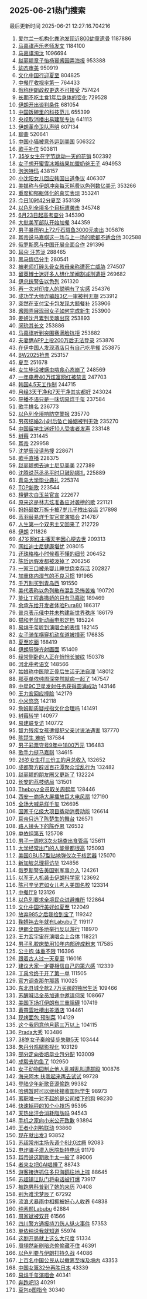 ## 2025-06-21热门搜索 
最后更新时间 2025-06-21 12:27:16.704216 
1. [爱尔兰一机构化粪池发现近800幼童遗骨](https://s.weibo.com/weibo?q=%23%E7%88%B1%E5%B0%94%E5%85%B0%E4%B8%80%E6%9C%BA%E6%9E%84%E5%8C%96%E7%B2%AA%E6%B1%A0%E5%8F%91%E7%8E%B0%E8%BF%91800%E5%B9%BC%E7%AB%A5%E9%81%97%E9%AA%A8%23&t=31&band_rank=7&Refer=top) 1187886
1. [马嘉祺声乐老师发文](https://s.weibo.com/weibo?q=%23%E9%A9%AC%E5%98%89%E7%A5%BA%E5%A3%B0%E4%B9%90%E8%80%81%E5%B8%88%E5%8F%91%E6%96%87%23&t=31&band_rank=1&Refer=top) 1184100
1. [马嘉祺淘汰](https://s.weibo.com/weibo?q=%E9%A9%AC%E5%98%89%E7%A5%BA%E6%B7%98%E6%B1%B0&t=31&band_rank=1&Refer=top) 1096694
1. [赵丽颖章子怡杨幂酱园弄海报](https://s.weibo.com/weibo?q=%23%E8%B5%B5%E4%B8%BD%E9%A2%96%E7%AB%A0%E5%AD%90%E6%80%A1%E6%9D%A8%E5%B9%82%E9%85%B1%E5%9B%AD%E5%BC%84%E6%B5%B7%E6%8A%A5%23&t=31&band_rank=2&Refer=top) 953388
1. [幼态审美](https://s.weibo.com/weibo?q=%E5%B9%BC%E6%80%81%E5%AE%A1%E7%BE%8E&t=31&band_rank=2&Refer=top) 950919
1. [文化中国行迎夏至](https://s.weibo.com/weibo?q=%23%E6%96%87%E5%8C%96%E4%B8%AD%E5%9B%BD%E8%A1%8C%E8%BF%8E%E5%A4%8F%E8%87%B3%23&t=31&band_rank=3&Refer=top) 804825
1. [中餐厅收视率第一](https://s.weibo.com/weibo?q=%23%E4%B8%AD%E9%A4%90%E5%8E%85%E6%94%B6%E8%A7%86%E7%8E%87%E7%AC%AC%E4%B8%80%23&t=31&band_rank=4&Refer=top) 764433
1. [俄称伊朗政权更迭不可接受](https://s.weibo.com/weibo?q=%23%E4%BF%84%E7%A7%B0%E4%BC%8A%E6%9C%97%E6%94%BF%E6%9D%83%E6%9B%B4%E8%BF%AD%E4%B8%8D%E5%8F%AF%E6%8E%A5%E5%8F%97%23&t=31&band_rank=10&Refer=top) 757424
1. [长期不吃主食1年后身体的变化](https://s.weibo.com/weibo?q=%E9%95%BF%E6%9C%9F%E4%B8%8D%E5%90%83%E4%B8%BB%E9%A3%9F1%E5%B9%B4%E5%90%8E%E8%BA%AB%E4%BD%93%E7%9A%84%E5%8F%98%E5%8C%96&t=31&band_rank=5&Refer=top) 729528
1. [伊朗开出谈判条件](https://s.weibo.com/weibo?q=%23%E4%BC%8A%E6%9C%97%E5%BC%80%E5%87%BA%E8%B0%88%E5%88%A4%E6%9D%A1%E4%BB%B6%23&t=31&band_rank=2&Refer=top) 681054
1. [中国饭碗里的科技范儿](https://s.weibo.com/weibo?q=%23%E4%B8%AD%E5%9B%BD%E9%A5%AD%E7%A2%97%E9%87%8C%E7%9A%84%E7%A7%91%E6%8A%80%E8%8C%83%E5%84%BF%23&t=31&band_rank=3&Refer=top) 655399
1. [央视取消播出易建联专访](https://s.weibo.com/weibo?q=%23%E5%A4%AE%E8%A7%86%E5%8F%96%E6%B6%88%E6%92%AD%E5%87%BA%E6%98%93%E5%BB%BA%E8%81%94%E4%B8%93%E8%AE%BF%23&t=31&band_rank=6&Refer=top) 641113
1. [伊朗革命卫队声明](https://s.weibo.com/weibo?q=%23%E4%BC%8A%E6%9C%97%E9%9D%A9%E5%91%BD%E5%8D%AB%E9%98%9F%E5%A3%B0%E6%98%8E%23&t=31&band_rank=4&Refer=top) 607134
1. [聊斋](https://s.weibo.com/weibo?q=%E8%81%8A%E6%96%8B&t=31&band_rank=4&Refer=top) 520641
1. [中国小猫被意外运到美国](https://s.weibo.com/weibo?q=%23%E4%B8%AD%E5%9B%BD%E5%B0%8F%E7%8C%AB%E8%A2%AB%E6%84%8F%E5%A4%96%E8%BF%90%E5%88%B0%E7%BE%8E%E5%9B%BD%23&t=31&band_rank=5&Refer=top) 506322
1. [歌手补位](https://s.weibo.com/weibo?q=%E6%AD%8C%E6%89%8B%E8%A1%A5%E4%BD%8D&t=31&band_rank=2&Refer=top) 503811
1. [35岁女生在字节跳动一天的花销](https://s.weibo.com/weibo?q=35%E5%B2%81%E5%A5%B3%E7%94%9F%E5%9C%A8%E5%AD%97%E8%8A%82%E8%B7%B3%E5%8A%A8%E4%B8%80%E5%A4%A9%E7%9A%84%E8%8A%B1%E9%94%80&t=31&band_rank=6&Refer=top) 502392
1. [女子想开蜜雪冰城结果加盟奶爸王子](https://s.weibo.com/weibo?q=%23%E5%A5%B3%E5%AD%90%E6%83%B3%E5%BC%80%E8%9C%9C%E9%9B%AA%E5%86%B0%E5%9F%8E%E7%BB%93%E6%9E%9C%E5%8A%A0%E7%9B%9F%E5%A5%B6%E7%88%B8%E7%8E%8B%E5%AD%90%23&t=31&band_rank=4&Refer=top) 494953
1. [泡泡特玛](https://s.weibo.com/weibo?q=%E6%B3%A1%E6%B3%A1%E7%89%B9%E7%8E%9B&t=31&band_rank=7&Refer=top) 438157
1. [小沈阳女儿回应韩国出道争议](https://s.weibo.com/weibo?q=%23%E5%B0%8F%E6%B2%88%E9%98%B3%E5%A5%B3%E5%84%BF%E5%9B%9E%E5%BA%94%E9%9F%A9%E5%9B%BD%E5%87%BA%E9%81%93%E4%BA%89%E8%AE%AE%23&t=31&band_rank=7&Refer=top) 406307
1. [美媒称与伊朗冲突每天耗费以色列数亿美元](https://s.weibo.com/weibo?q=%23%E7%BE%8E%E5%AA%92%E7%A7%B0%E4%B8%8E%E4%BC%8A%E6%9C%97%E5%86%B2%E7%AA%81%E6%AF%8F%E5%A4%A9%E8%80%97%E8%B4%B9%E4%BB%A5%E8%89%B2%E5%88%97%E6%95%B0%E4%BA%BF%E7%BE%8E%E5%85%83%23&t=31&band_rank=10&Refer=top) 353266
1. [重度抑郁躯体化的真实表现](https://s.weibo.com/weibo?q=%E9%87%8D%E5%BA%A6%E6%8A%91%E9%83%81%E8%BA%AF%E4%BD%93%E5%8C%96%E7%9A%84%E7%9C%9F%E5%AE%9E%E8%A1%A8%E7%8E%B0&t=31&band_rank=11&Refer=top) 353241
1. [今日10时42分夏至](https://s.weibo.com/weibo?q=%23%E4%BB%8A%E6%97%A510%E6%97%B642%E5%88%86%E5%A4%8F%E8%87%B3%23&t=31&band_rank=8&Refer=top) 353139
1. [以色列全境多个目标遭袭击](https://s.weibo.com/weibo?q=%23%E4%BB%A5%E8%89%B2%E5%88%97%E5%85%A8%E5%A2%83%E5%A4%9A%E4%B8%AA%E7%9B%AE%E6%A0%87%E9%81%AD%E8%A2%AD%E5%87%BB%23&t=31&band_rank=5&Refer=top) 345748
1. [6月23日起高考查分](https://s.weibo.com/weibo?q=%236%E6%9C%8823%E6%97%A5%E8%B5%B7%E9%AB%98%E8%80%83%E6%9F%A5%E5%88%86%23&t=31&band_rank=10&Refer=top) 345390
1. [大批美军部队开始加餐](https://s.weibo.com/weibo?q=%23%E5%A4%A7%E6%89%B9%E7%BE%8E%E5%86%9B%E9%83%A8%E9%98%9F%E5%BC%80%E5%A7%8B%E5%8A%A0%E9%A4%90%23&t=31&band_rank=5&Refer=top) 344359
1. [男子暴雨钓上72斤石斑鱼3000元卖出](https://s.weibo.com/weibo?q=%23%E7%94%B7%E5%AD%90%E6%9A%B4%E9%9B%A8%E9%92%93%E4%B8%8A72%E6%96%A4%E7%9F%B3%E6%96%91%E9%B1%BC3000%E5%85%83%E5%8D%96%E5%87%BA%23&t=31&band_rank=12&Refer=top) 305876
1. [耳帝说马嘉祺这一场与上一场的歌都不适合他](https://s.weibo.com/weibo?q=%23%E8%80%B3%E5%B8%9D%E8%AF%B4%E9%A9%AC%E5%98%89%E7%A5%BA%E8%BF%99%E4%B8%80%E5%9C%BA%E4%B8%8E%E4%B8%8A%E4%B8%80%E5%9C%BA%E7%9A%84%E6%AD%8C%E9%83%BD%E4%B8%8D%E9%80%82%E5%90%88%E4%BB%96%23&t=31&band_rank=7&Refer=top) 302588
1. [俄罗斯愿与中国开展全面合作](https://s.weibo.com/weibo?q=%23%E4%BF%84%E7%BD%97%E6%96%AF%E6%84%BF%E4%B8%8E%E4%B8%AD%E5%9B%BD%E5%BC%80%E5%B1%95%E5%85%A8%E9%9D%A2%E5%90%88%E4%BD%9C%23&t=31&band_rank=31&Refer=top) 291396
1. [耳朵 汪苏泷](https://s.weibo.com/weibo?q=%E8%80%B3%E6%9C%B5%20%E6%B1%AA%E8%8B%8F%E6%B3%B7&t=31&band_rank=11&Refer=top) 288465
1. [黑马情侣分手](https://s.weibo.com/weibo?q=%23%E9%BB%91%E9%A9%AC%E6%83%85%E4%BE%A3%E5%88%86%E6%89%8B%23&t=31&band_rank=11&Refer=top) 280541
1. [被老师打碎头骨女孩母亲称遭死亡威胁](https://s.weibo.com/weibo?q=%23%E8%A2%AB%E8%80%81%E5%B8%88%E6%89%93%E7%A2%8E%E5%A4%B4%E9%AA%A8%E5%A5%B3%E5%AD%A9%E6%AF%8D%E4%BA%B2%E7%A7%B0%E9%81%AD%E6%AD%BB%E4%BA%A1%E5%A8%81%E8%83%81%23&t=31&band_rank=15&Refer=top) 274507
1. [留英博士迷奸多人想化学阉割减刑遭拒](https://s.weibo.com/weibo?q=%23%E7%95%99%E8%8B%B1%E5%8D%9A%E5%A3%AB%E8%BF%B7%E5%A5%B8%E5%A4%9A%E4%BA%BA%E6%83%B3%E5%8C%96%E5%AD%A6%E9%98%89%E5%89%B2%E5%87%8F%E5%88%91%E9%81%AD%E6%8B%92%23&t=31&band_rank=6&Refer=top) 269682
1. [伊总统警告以色列](https://s.weibo.com/weibo?q=%23%E4%BC%8A%E6%80%BB%E7%BB%9F%E8%AD%A6%E5%91%8A%E4%BB%A5%E8%89%B2%E5%88%97%23&t=31&band_rank=36&Refer=top) 261320
1. [再一次对印度人的聪明有了实感](https://s.weibo.com/weibo?q=%E5%86%8D%E4%B8%80%E6%AC%A1%E5%AF%B9%E5%8D%B0%E5%BA%A6%E4%BA%BA%E7%9A%84%E8%81%AA%E6%98%8E%E6%9C%89%E4%BA%86%E5%AE%9E%E6%84%9F&t=31&band_rank=14&Refer=top) 254376
1. [成功学大师诈骗超3亿一审被判无期](https://s.weibo.com/weibo?q=%23%E6%88%90%E5%8A%9F%E5%AD%A6%E5%A4%A7%E5%B8%88%E8%AF%88%E9%AA%97%E8%B6%853%E4%BA%BF%E4%B8%80%E5%AE%A1%E8%A2%AB%E5%88%A4%E6%97%A0%E6%9C%9F%23&t=31&band_rank=14&Refer=top) 253912
1. [突然在支付宝卡包发现大额餐补](https://s.weibo.com/weibo?q=%23%E7%AA%81%E7%84%B6%E5%9C%A8%E6%94%AF%E4%BB%98%E5%AE%9D%E5%8D%A1%E5%8C%85%E5%8F%91%E7%8E%B0%E5%A4%A7%E9%A2%9D%E9%A4%90%E8%A1%A5%23&t=31&band_rank=15&Refer=top) 253906
1. [酱园弄展现弱女子如何完成新生](https://s.weibo.com/weibo?q=%23%E9%85%B1%E5%9B%AD%E5%BC%84%E5%B1%95%E7%8E%B0%E5%BC%B1%E5%A5%B3%E5%AD%90%E5%A6%82%E4%BD%95%E5%AE%8C%E6%88%90%E6%96%B0%E7%94%9F%23&t=31&band_rank=16&Refer=top) 253900
1. [姜妍沈月累到灵魂出窍](https://s.weibo.com/weibo?q=%23%E5%A7%9C%E5%A6%8D%E6%B2%88%E6%9C%88%E7%B4%AF%E5%88%B0%E7%81%B5%E9%AD%82%E5%87%BA%E7%AA%8D%23&t=31&band_rank=17&Refer=top) 253893
1. [闵玧其长文](https://s.weibo.com/weibo?q=%23%E9%97%B5%E7%8E%A7%E5%85%B6%E9%95%BF%E6%96%87%23&t=31&band_rank=18&Refer=top) 253886
1. [马嘉祺听到突围赛满脸抗拒](https://s.weibo.com/weibo?q=%23%E9%A9%AC%E5%98%89%E7%A5%BA%E5%90%AC%E5%88%B0%E7%AA%81%E5%9B%B4%E8%B5%9B%E6%BB%A1%E8%84%B8%E6%8A%97%E6%8B%92%23&t=31&band_rank=18&Refer=top) 253882
1. [夫妻俩APP上投200万后无法登录](https://s.weibo.com/weibo?q=%23%E5%A4%AB%E5%A6%BB%E4%BF%A9APP%E4%B8%8A%E6%8A%95200%E4%B8%87%E5%90%8E%E6%97%A0%E6%B3%95%E7%99%BB%E5%BD%95%23&t=31&band_rank=20&Refer=top) 253876
1. [在伊中国人发现酒店只有自己吃早餐](https://s.weibo.com/weibo?q=%23%E5%9C%A8%E4%BC%8A%E4%B8%AD%E5%9B%BD%E4%BA%BA%E5%8F%91%E7%8E%B0%E9%85%92%E5%BA%97%E5%8F%AA%E6%9C%89%E8%87%AA%E5%B7%B1%E5%90%83%E6%97%A9%E9%A4%90%23&t=31&band_rank=16&Refer=top) 253875
1. [BW2025抢票](https://s.weibo.com/weibo?q=BW2025%E6%8A%A2%E7%A5%A8&t=31&band_rank=17&Refer=top) 253157
1. [夏至](https://s.weibo.com/weibo?q=%E5%A4%8F%E8%87%B3&t=31&band_rank=15&Refer=top) 251678
1. [女生毕设被螨虫啃食心态崩了](https://s.weibo.com/weibo?q=%23%E5%A5%B3%E7%94%9F%E6%AF%95%E8%AE%BE%E8%A2%AB%E8%9E%A8%E8%99%AB%E5%95%83%E9%A3%9F%E5%BF%83%E6%80%81%E5%B4%A9%E4%BA%86%23&t=31&band_rank=22&Refer=top) 248569
1. [一年电费40万炫富网红被禁言](https://s.weibo.com/weibo?q=%23%E4%B8%80%E5%B9%B4%E7%94%B5%E8%B4%B940%E4%B8%87%E7%82%AB%E5%AF%8C%E7%BD%91%E7%BA%A2%E8%A2%AB%E7%A6%81%E8%A8%80%23&t=31&band_rank=22&Refer=top) 247703
1. [韩国4.5天工作制](https://s.weibo.com/weibo?q=%E9%9F%A9%E5%9B%BD4.5%E5%A4%A9%E5%B7%A5%E4%BD%9C%E5%88%B6&t=31&band_rank=26&Refer=top) 244715
1. [月经3天干净和7天干净其实都好](https://s.weibo.com/weibo?q=%E6%9C%88%E7%BB%8F3%E5%A4%A9%E5%B9%B2%E5%87%80%E5%92%8C7%E5%A4%A9%E5%B9%B2%E5%87%80%E5%85%B6%E5%AE%9E%E9%83%BD%E5%A5%BD&t=31&band_rank=23&Refer=top) 243024
1. [导播不语只是一味切易烊千玺](https://s.weibo.com/weibo?q=%23%E5%AF%BC%E6%92%AD%E4%B8%8D%E8%AF%AD%E5%8F%AA%E6%98%AF%E4%B8%80%E5%91%B3%E5%88%87%E6%98%93%E7%83%8A%E5%8D%83%E7%8E%BA%23&t=31&band_rank=7&Refer=top) 237584
1. [歌手排名](https://s.weibo.com/weibo?q=%E6%AD%8C%E6%89%8B%E6%8E%92%E5%90%8D&t=31&band_rank=8&Refer=top) 236773
1. [以色列全境响防空警报](https://s.weibo.com/weibo?q=%23%E4%BB%A5%E8%89%B2%E5%88%97%E5%85%A8%E5%A2%83%E5%93%8D%E9%98%B2%E7%A9%BA%E8%AD%A6%E6%8A%A5%23&t=31&band_rank=9&Refer=top) 235770
1. [男孩结婚2小时后坠亡婚姻被判无效](https://s.weibo.com/weibo?q=%23%E7%94%B7%E5%AD%A9%E7%BB%93%E5%A9%9A2%E5%B0%8F%E6%97%B6%E5%90%8E%E5%9D%A0%E4%BA%A1%E5%A9%9A%E5%A7%BB%E8%A2%AB%E5%88%A4%E6%97%A0%E6%95%88%23&t=31&band_rank=10&Refer=top) 235270
1. [中国留学生迷奸10人受害者发声](https://s.weibo.com/weibo?q=%23%E4%B8%AD%E5%9B%BD%E7%95%99%E5%AD%A6%E7%94%9F%E8%BF%B7%E5%A5%B810%E4%BA%BA%E5%8F%97%E5%AE%B3%E8%80%85%E5%8F%91%E5%A3%B0%23&t=31&band_rank=12&Refer=top) 233148
1. [树莓](https://s.weibo.com/weibo?q=%E6%A0%91%E8%8E%93&t=31&band_rank=13&Refer=top) 231445
1. [耳帝](https://s.weibo.com/weibo?q=%E8%80%B3%E5%B8%9D&t=31&band_rank=14&Refer=top) 229958
1. [沈梦辰没读热搜](https://s.weibo.com/weibo?q=%23%E6%B2%88%E6%A2%A6%E8%BE%B0%E6%B2%A1%E8%AF%BB%E7%83%AD%E6%90%9C%23&t=31&band_rank=15&Refer=top) 228671
1. [歌手直播](https://s.weibo.com/weibo?q=%E6%AD%8C%E6%89%8B%E7%9B%B4%E6%92%AD&t=31&band_rank=16&Refer=top) 228375
1. [赵丽颖想去迪士尼见美美](https://s.weibo.com/weibo?q=%23%E8%B5%B5%E4%B8%BD%E9%A2%96%E6%83%B3%E5%8E%BB%E8%BF%AA%E5%A3%AB%E5%B0%BC%E8%A7%81%E7%BE%8E%E7%BE%8E%23&t=31&band_rank=27&Refer=top) 227389
1. [沈腾说范丞丞平时只鼓励娜扎](https://s.weibo.com/weibo?q=%E6%B2%88%E8%85%BE%E8%AF%B4%E8%8C%83%E4%B8%9E%E4%B8%9E%E5%B9%B3%E6%97%B6%E5%8F%AA%E9%BC%93%E5%8A%B1%E5%A8%9C%E6%89%8E&t=31&band_rank=28&Refer=top) 225889
1. [青岛大学毕业典礼](https://s.weibo.com/weibo?q=%E9%9D%92%E5%B2%9B%E5%A4%A7%E5%AD%A6%E6%AF%95%E4%B8%9A%E5%85%B8%E7%A4%BC&t=31&band_rank=29&Refer=top) 225374
1. [TOP新歌](https://s.weibo.com/weibo?q=TOP%E6%96%B0%E6%AD%8C&t=31&band_rank=17&Refer=top) 223544
1. [檀健次白玉兰官宣](https://s.weibo.com/weibo?q=%23%E6%AA%80%E5%81%A5%E6%AC%A1%E7%99%BD%E7%8E%89%E5%85%B0%E5%AE%98%E5%AE%A3%23&t=31&band_rank=30&Refer=top) 222677
1. [原来这是林志炫准备应对袭榜的歌](https://s.weibo.com/weibo?q=%E5%8E%9F%E6%9D%A5%E8%BF%99%E6%98%AF%E6%9E%97%E5%BF%97%E7%82%AB%E5%87%86%E5%A4%87%E5%BA%94%E5%AF%B9%E8%A2%AD%E6%A6%9C%E7%9A%84%E6%AD%8C&t=31&band_rank=31&Refer=top) 221121
1. [妈妈砸数万拆卡被7岁儿子拽出谷店](https://s.weibo.com/weibo?q=%23%E5%A6%88%E5%A6%88%E7%A0%B8%E6%95%B0%E4%B8%87%E6%8B%86%E5%8D%A1%E8%A2%AB7%E5%B2%81%E5%84%BF%E5%AD%90%E6%8B%BD%E5%87%BA%E8%B0%B7%E5%BA%97%23&t=31&band_rank=44&Refer=top) 217898
1. [蓝羽替易烊千玺官宣演唱会](https://s.weibo.com/weibo?q=%23%E8%93%9D%E7%BE%BD%E6%9B%BF%E6%98%93%E7%83%8A%E5%8D%83%E7%8E%BA%E5%AE%98%E5%AE%A3%E6%BC%94%E5%94%B1%E4%BC%9A%23&t=31&band_rank=46&Refer=top) 214787
1. [人生第一个双男主又回来了](https://s.weibo.com/weibo?q=%23%E4%BA%BA%E7%94%9F%E7%AC%AC%E4%B8%80%E4%B8%AA%E5%8F%8C%E7%94%B7%E4%B8%BB%E5%8F%88%E5%9B%9E%E6%9D%A5%E4%BA%86%23&t=31&band_rank=21&Refer=top) 212729
1. [伊朗](https://s.weibo.com/weibo?q=%E4%BC%8A%E6%9C%97&t=31&band_rank=17&Refer=top) 211826
1. [47岁网红主播天宇因心梗去世](https://s.weibo.com/weibo?q=%2347%E5%B2%81%E7%BD%91%E7%BA%A2%E4%B8%BB%E6%92%AD%E5%A4%A9%E5%AE%87%E5%9B%A0%E5%BF%83%E6%A2%97%E5%8E%BB%E4%B8%96%23&t=31&band_rank=29&Refer=top) 209313
1. [网红迪士尼健康堪忧](https://s.weibo.com/weibo?q=%23%E7%BD%91%E7%BA%A2%E8%BF%AA%E5%A3%AB%E5%B0%BC%E5%81%A5%E5%BA%B7%E5%A0%AA%E5%BF%A7%23&t=31&band_rank=44&Refer=top) 208015
1. [还珠格格小时候看不懂的细节](https://s.weibo.com/weibo?q=%23%E8%BF%98%E7%8F%A0%E6%A0%BC%E6%A0%BC%E5%B0%8F%E6%97%B6%E5%80%99%E7%9C%8B%E4%B8%8D%E6%87%82%E7%9A%84%E7%BB%86%E8%8A%82%23&t=31&band_rank=23&Refer=top) 206452
1. [陈哲远假发都被泼掉了](https://s.weibo.com/weibo?q=%23%E9%99%88%E5%93%B2%E8%BF%9C%E5%81%87%E5%8F%91%E9%83%BD%E8%A2%AB%E6%B3%BC%E6%8E%89%E4%BA%86%23&t=31&band_rank=44&Refer=top) 206256
1. [一家三口被杀婴儿睡觉侥幸存活](https://s.weibo.com/weibo?q=%23%E4%B8%80%E5%AE%B6%E4%B8%89%E5%8F%A3%E8%A2%AB%E6%9D%80%E5%A9%B4%E5%84%BF%E7%9D%A1%E8%A7%89%E4%BE%A5%E5%B9%B8%E5%AD%98%E6%B4%BB%23&t=31&band_rank=21&Refer=top) 202827
1. [加重体内湿气的不良习惯](https://s.weibo.com/weibo?q=%23%E5%8A%A0%E9%87%8D%E4%BD%93%E5%86%85%E6%B9%BF%E6%B0%94%E7%9A%84%E4%B8%8D%E8%89%AF%E4%B9%A0%E6%83%AF%23&t=31&band_rank=33&Refer=top) 191965
1. [千万别买到青岛西](https://s.weibo.com/weibo?q=%E5%8D%83%E4%B8%87%E5%88%AB%E4%B9%B0%E5%88%B0%E9%9D%92%E5%B2%9B%E8%A5%BF&t=31&band_rank=18&Refer=top) 191550
1. [美代表称以色列散布混乱恐怖苦难](https://s.weibo.com/weibo?q=%23%E7%BE%8E%E4%BB%A3%E8%A1%A8%E7%A7%B0%E4%BB%A5%E8%89%B2%E5%88%97%E6%95%A3%E5%B8%83%E6%B7%B7%E4%B9%B1%E6%81%90%E6%80%96%E8%8B%A6%E9%9A%BE%23&t=31&band_rank=24&Refer=top) 190720
1. [能让丁程鑫撒娇的只有马嘉祺](https://s.weibo.com/weibo?q=%E8%83%BD%E8%AE%A9%E4%B8%81%E7%A8%8B%E9%91%AB%E6%92%92%E5%A8%87%E7%9A%84%E5%8F%AA%E6%9C%89%E9%A9%AC%E5%98%89%E7%A5%BA&t=31&band_rank=26&Refer=top) 189469
1. [余承东给开发者体验Pura80](https://s.weibo.com/weibo?q=%23%E4%BD%99%E6%89%BF%E4%B8%9C%E7%BB%99%E5%BC%80%E5%8F%91%E8%80%85%E4%BD%93%E9%AA%8CPura80%23&t=31&band_rank=28&Refer=top) 186317
1. [普京表示俄中并未构建新世界秩序](https://s.weibo.com/weibo?q=%23%E6%99%AE%E4%BA%AC%E8%A1%A8%E7%A4%BA%E4%BF%84%E4%B8%AD%E5%B9%B6%E6%9C%AA%E6%9E%84%E5%BB%BA%E6%96%B0%E4%B8%96%E7%95%8C%E7%A7%A9%E5%BA%8F%23&t=31&band_rank=29&Refer=top) 186179
1. [猫和老鼠新动画电影定档](https://s.weibo.com/weibo?q=%23%E7%8C%AB%E5%92%8C%E8%80%81%E9%BC%A0%E6%96%B0%E5%8A%A8%E7%94%BB%E7%94%B5%E5%BD%B1%E5%AE%9A%E6%A1%A3%23&t=31&band_rank=34&Refer=top) 185224
1. [易烊千玺听到演唱会的表情](https://s.weibo.com/weibo?q=%23%E6%98%93%E7%83%8A%E5%8D%83%E7%8E%BA%E5%90%AC%E5%88%B0%E6%BC%94%E5%94%B1%E4%BC%9A%E7%9A%84%E8%A1%A8%E6%83%85%23&t=31&band_rank=29&Refer=top) 182145
1. [女子骑车横穿机动车道被撞死](https://s.weibo.com/weibo?q=%23%E5%A5%B3%E5%AD%90%E9%AA%91%E8%BD%A6%E6%A8%AA%E7%A9%BF%E6%9C%BA%E5%8A%A8%E8%BD%A6%E9%81%93%E8%A2%AB%E6%92%9E%E6%AD%BB%23&t=31&band_rank=25&Refer=top) 176835
1. [夏至吃面](https://s.weibo.com/weibo?q=%E5%A4%8F%E8%87%B3%E5%90%83%E9%9D%A2&t=31&band_rank=32&Refer=top) 168419
1. [伊朗导弹齐射画面](https://s.weibo.com/weibo?q=%23%E4%BC%8A%E6%9C%97%E5%AF%BC%E5%BC%B9%E9%BD%90%E5%B0%84%E7%94%BB%E9%9D%A2%23&t=31&band_rank=9&Refer=top) 151409
1. [经常侧卧的人正在悄悄长皱纹](https://s.weibo.com/weibo?q=%23%E7%BB%8F%E5%B8%B8%E4%BE%A7%E5%8D%A7%E7%9A%84%E4%BA%BA%E6%AD%A3%E5%9C%A8%E6%82%84%E6%82%84%E9%95%BF%E7%9A%B1%E7%BA%B9%23&t=31&band_rank=28&Refer=top) 150378
1. [河北中考语文](https://s.weibo.com/weibo?q=%E6%B2%B3%E5%8C%97%E4%B8%AD%E8%80%83%E8%AF%AD%E6%96%87&t=31&band_rank=35&Refer=top) 148566
1. [姑娘称中医院正骨后生活无法自理](https://s.weibo.com/weibo?q=%23%E5%A7%91%E5%A8%98%E7%A7%B0%E4%B8%AD%E5%8C%BB%E9%99%A2%E6%AD%A3%E9%AA%A8%E5%90%8E%E7%94%9F%E6%B4%BB%E6%97%A0%E6%B3%95%E8%87%AA%E7%90%86%23&t=31&band_rank=27&Refer=top) 148012
1. [那英单依纯周深突然就病一起了](https://s.weibo.com/weibo?q=%23%E9%82%A3%E8%8B%B1%E5%8D%95%E4%BE%9D%E7%BA%AF%E5%91%A8%E6%B7%B1%E7%AA%81%E7%84%B6%E5%B0%B1%E7%97%85%E4%B8%80%E8%B5%B7%E4%BA%86%23&t=31&band_rank=19&Refer=top) 147547
1. [中星9C卫星发射任务获得圆满成功](https://s.weibo.com/weibo?q=%23%E4%B8%AD%E6%98%9F9C%E5%8D%AB%E6%98%9F%E5%8F%91%E5%B0%84%E4%BB%BB%E5%8A%A1%E8%8E%B7%E5%BE%97%E5%9C%86%E6%BB%A1%E6%88%90%E5%8A%9F%23&t=31&band_rank=20&Refer=top) 143146
1. [王力宏回应撞脸](https://s.weibo.com/weibo?q=%23%E7%8E%8B%E5%8A%9B%E5%AE%8F%E5%9B%9E%E5%BA%94%E6%92%9E%E8%84%B8%23&t=31&band_rank=36&Refer=top) 142179
1. [小米悠悠](https://s.weibo.com/weibo?q=%E5%B0%8F%E7%B1%B3%E6%82%A0%E6%82%A0&t=31&band_rank=39&Refer=top) 142118
1. [詹姆斯质疑戒指文化合理吗](https://s.weibo.com/weibo?q=%23%E8%A9%B9%E5%A7%86%E6%96%AF%E8%B4%A8%E7%96%91%E6%88%92%E6%8C%87%E6%96%87%E5%8C%96%E5%90%88%E7%90%86%E5%90%97%23&t=31&band_rank=37&Refer=top) 141491
1. [树莓转学](https://s.weibo.com/weibo?q=%E6%A0%91%E8%8E%93%E8%BD%AC%E5%AD%A6&t=31&band_rank=30&Refer=top) 140977
1. [易建联专访](https://s.weibo.com/weibo?q=%23%E6%98%93%E5%BB%BA%E8%81%94%E4%B8%93%E8%AE%BF%23&t=31&band_rank=31&Refer=top) 140772
1. [智力残疾女孩遭侵犯父亲讨说法遇害](https://s.weibo.com/weibo?q=%23%E6%99%BA%E5%8A%9B%E6%AE%8B%E7%96%BE%E5%A5%B3%E5%AD%A9%E9%81%AD%E4%BE%B5%E7%8A%AF%E7%88%B6%E4%BA%B2%E8%AE%A8%E8%AF%B4%E6%B3%95%E9%81%87%E5%AE%B3%23&t=31&band_rank=32&Refer=top) 137770
1. [陈楚生 难听](https://s.weibo.com/weibo?q=%E9%99%88%E6%A5%9A%E7%94%9F%20%E9%9A%BE%E5%90%AC&t=31&band_rank=22&Refer=top) 137584
1. [男子彩票守号9年中1800万元](https://s.weibo.com/weibo?q=%23%E7%94%B7%E5%AD%90%E5%BD%A9%E7%A5%A8%E5%AE%88%E5%8F%B79%E5%B9%B4%E4%B8%AD1800%E4%B8%87%E5%85%83%23&t=31&band_rank=40&Refer=top) 136483
1. [歌手力挺马嘉祺](https://s.weibo.com/weibo?q=%23%E6%AD%8C%E6%89%8B%E5%8A%9B%E6%8C%BA%E9%A9%AC%E5%98%89%E7%A5%BA%23&t=31&band_rank=23&Refer=top) 134615
1. [26岁女生打三份工的月总收入](https://s.weibo.com/weibo?q=26%E5%B2%81%E5%A5%B3%E7%94%9F%E6%89%93%E4%B8%89%E4%BB%BD%E5%B7%A5%E7%9A%84%E6%9C%88%E6%80%BB%E6%94%B6%E5%85%A5&t=31&band_rank=34&Refer=top) 132652
1. [成都警方辟谣百花潭聚众淫乱行为](https://s.weibo.com/weibo?q=%23%E6%88%90%E9%83%BD%E8%AD%A6%E6%96%B9%E8%BE%9F%E8%B0%A3%E7%99%BE%E8%8A%B1%E6%BD%AD%E8%81%9A%E4%BC%97%E6%B7%AB%E4%B9%B1%E8%A1%8C%E4%B8%BA%23&t=31&band_rank=35&Refer=top) 132482
1. [赵丽颖的朋友圈又更新了](https://s.weibo.com/weibo?q=%23%E8%B5%B5%E4%B8%BD%E9%A2%96%E7%9A%84%E6%9C%8B%E5%8F%8B%E5%9C%88%E5%8F%88%E6%9B%B4%E6%96%B0%E4%BA%86%23&t=31&band_rank=11&Refer=top) 132224
1. [长安的荔枝结局](https://s.weibo.com/weibo?q=%E9%95%BF%E5%AE%89%E7%9A%84%E8%8D%94%E6%9E%9D%E7%BB%93%E5%B1%80&t=31&band_rank=24&Refer=top) 131501
1. [Theboyz全员取关周鹤年](https://s.weibo.com/weibo?q=%23Theboyz%E5%85%A8%E5%91%98%E5%8F%96%E5%85%B3%E5%91%A8%E9%B9%A4%E5%B9%B4%23&t=31&band_rank=25&Refer=top) 128446
1. [西安一商场大屏播放巨大电风扇](https://s.weibo.com/weibo?q=%23%E8%A5%BF%E5%AE%89%E4%B8%80%E5%95%86%E5%9C%BA%E5%A4%A7%E5%B1%8F%E6%92%AD%E6%94%BE%E5%B7%A8%E5%A4%A7%E7%94%B5%E9%A3%8E%E6%89%87%23&t=31&band_rank=36&Refer=top) 127190
1. [全场大喊易烊千玺](https://s.weibo.com/weibo?q=%23%E5%85%A8%E5%9C%BA%E5%A4%A7%E5%96%8A%E6%98%93%E7%83%8A%E5%8D%83%E7%8E%BA%23&t=31&band_rank=26&Refer=top) 126695
1. [国家千亿级大项目撬动消费动能](https://s.weibo.com/weibo?q=%23%E5%9B%BD%E5%AE%B6%E5%8D%83%E4%BA%BF%E7%BA%A7%E5%A4%A7%E9%A1%B9%E7%9B%AE%E6%92%AC%E5%8A%A8%E6%B6%88%E8%B4%B9%E5%8A%A8%E8%83%BD%23&t=31&band_rank=5&Refer=top) 126614
1. [耳帝只选了陈楚生的舞台](https://s.weibo.com/weibo?q=%23%E8%80%B3%E5%B8%9D%E5%8F%AA%E9%80%89%E4%BA%86%E9%99%88%E6%A5%9A%E7%94%9F%E7%9A%84%E8%88%9E%E5%8F%B0%23&t=31&band_rank=27&Refer=top) 126571
1. [路人镜头下的陈乔恩](https://s.weibo.com/weibo?q=%E8%B7%AF%E4%BA%BA%E9%95%9C%E5%A4%B4%E4%B8%8B%E7%9A%84%E9%99%88%E4%B9%94%E6%81%A9&t=31&band_rank=39&Refer=top) 126532
1. [单依纯第五](https://s.weibo.com/weibo?q=%E5%8D%95%E4%BE%9D%E7%BA%AF%E7%AC%AC%E4%BA%94&t=31&band_rank=28&Refer=top) 125708
1. [男子一周吃3次火锅查出食管癌](https://s.weibo.com/weibo?q=%23%E7%94%B7%E5%AD%90%E4%B8%80%E5%91%A8%E5%90%833%E6%AC%A1%E7%81%AB%E9%94%85%E6%9F%A5%E5%87%BA%E9%A3%9F%E7%AE%A1%E7%99%8C%23&t=31&band_rank=29&Refer=top) 125611
1. [大学经常出门的人能量都很高](https://s.weibo.com/weibo?q=%E5%A4%A7%E5%AD%A6%E7%BB%8F%E5%B8%B8%E5%87%BA%E9%97%A8%E7%9A%84%E4%BA%BA%E8%83%BD%E9%87%8F%E9%83%BD%E5%BE%88%E9%AB%98&t=31&band_rank=41&Refer=top) 125093
1. [美国GBU57型钻地弹仅次于核武器](https://s.weibo.com/weibo?q=%23%E7%BE%8E%E5%9B%BDGBU57%E5%9E%8B%E9%92%BB%E5%9C%B0%E5%BC%B9%E4%BB%85%E6%AC%A1%E4%BA%8E%E6%A0%B8%E6%AD%A6%E5%99%A8%23&t=31&band_rank=30&Refer=top) 125070
1. [新加坡总理将访华](https://s.weibo.com/weibo?q=%23%E6%96%B0%E5%8A%A0%E5%9D%A1%E6%80%BB%E7%90%86%E5%B0%86%E8%AE%BF%E5%8D%8E%23&t=31&band_rank=31&Refer=top) 124856
1. [俄罗斯警告美国别军事介入](https://s.weibo.com/weibo?q=%23%E4%BF%84%E7%BD%97%E6%96%AF%E8%AD%A6%E5%91%8A%E7%BE%8E%E5%9B%BD%E5%88%AB%E5%86%9B%E4%BA%8B%E4%BB%8B%E5%85%A5%23&t=31&band_rank=32&Refer=top) 124261
1. [以军无人机袭击伊朗科学家](https://s.weibo.com/weibo?q=%23%E4%BB%A5%E5%86%9B%E6%97%A0%E4%BA%BA%E6%9C%BA%E8%A2%AD%E5%87%BB%E4%BC%8A%E6%9C%97%E7%A7%91%E5%AD%A6%E5%AE%B6%23&t=31&band_rank=33&Refer=top) 123692
1. [陈可辛吴君如女儿考入美国名校](https://s.weibo.com/weibo?q=%23%E9%99%88%E5%8F%AF%E8%BE%9B%E5%90%B4%E5%90%9B%E5%A6%82%E5%A5%B3%E5%84%BF%E8%80%83%E5%85%A5%E7%BE%8E%E5%9B%BD%E5%90%8D%E6%A0%A1%23&t=31&band_rank=34&Refer=top) 123314
1. [中餐厅9](https://s.weibo.com/weibo?q=%E4%B8%AD%E9%A4%90%E5%8E%859&t=31&band_rank=35&Refer=top) 123126
1. [以色列要求全境民众进避难所](https://s.weibo.com/weibo?q=%23%E4%BB%A5%E8%89%B2%E5%88%97%E8%A6%81%E6%B1%82%E5%85%A8%E5%A2%83%E6%B0%91%E4%BC%97%E8%BF%9B%E9%81%BF%E9%9A%BE%E6%89%80%23&t=31&band_rank=36&Refer=top) 122864
1. [文化中国行美好如夏至](https://s.weibo.com/weibo?q=%23%E6%96%87%E5%8C%96%E4%B8%AD%E5%9B%BD%E8%A1%8C%E7%BE%8E%E5%A5%BD%E5%A6%82%E5%A4%8F%E8%87%B3%23&t=31&band_rank=30&Refer=top) 122049
1. [放弃985之后我捡到宝了](https://s.weibo.com/weibo?q=%E6%94%BE%E5%BC%83985%E4%B9%8B%E5%90%8E%E6%88%91%E6%8D%A1%E5%88%B0%E5%AE%9D%E4%BA%86&t=31&band_rank=39&Refer=top) 119242
1. [鞠婧祎去年就有Labubu了](https://s.weibo.com/weibo?q=%23%E9%9E%A0%E5%A9%A7%E7%A5%8E%E5%8E%BB%E5%B9%B4%E5%B0%B1%E6%9C%89Labubu%E4%BA%86%23&t=31&band_rank=37&Refer=top) 119117
1. [伊朗全国多地举行反以游行](https://s.weibo.com/weibo?q=%23%E4%BC%8A%E6%9C%97%E5%85%A8%E5%9B%BD%E5%A4%9A%E5%9C%B0%E4%B8%BE%E8%A1%8C%E5%8F%8D%E4%BB%A5%E6%B8%B8%E8%A1%8C%23&t=31&band_rank=15&Refer=top) 118970
1. [王力宏宇宙在演唱会上合体](https://s.weibo.com/weibo?q=%E7%8E%8B%E5%8A%9B%E5%AE%8F%E5%AE%87%E5%AE%99%E5%9C%A8%E6%BC%94%E5%94%B1%E4%BC%9A%E4%B8%8A%E5%90%88%E4%BD%93&t=31&band_rank=18&Refer=top) 118221
1. [男子乳胶床垫用10年内部碎成粉末](https://s.weibo.com/weibo?q=%23%E7%94%B7%E5%AD%90%E4%B9%B3%E8%83%B6%E5%BA%8A%E5%9E%AB%E7%94%A810%E5%B9%B4%E5%86%85%E9%83%A8%E7%A2%8E%E6%88%90%E7%B2%89%E6%9C%AB%23&t=31&band_rank=41&Refer=top) 117585
1. [公主抱 体重不限](https://s.weibo.com/weibo?q=%E5%85%AC%E4%B8%BB%E6%8A%B1%20%E4%BD%93%E9%87%8D%E4%B8%8D%E9%99%90&t=31&band_rank=43&Refer=top) 116396
1. [跟着古人过一天夏至](https://s.weibo.com/weibo?q=%23%E8%B7%9F%E7%9D%80%E5%8F%A4%E4%BA%BA%E8%BF%87%E4%B8%80%E5%A4%A9%E5%A4%8F%E8%87%B3%23&t=31&band_rank=44&Refer=top) 116016
1. [建议大家一定要相信自己的第六感](https://s.weibo.com/weibo?q=%E5%BB%BA%E8%AE%AE%E5%A4%A7%E5%AE%B6%E4%B8%80%E5%AE%9A%E8%A6%81%E7%9B%B8%E4%BF%A1%E8%87%AA%E5%B7%B1%E7%9A%84%E7%AC%AC%E5%85%AD%E6%84%9F&t=31&band_rank=45&Refer=top) 112339
1. [丁禹兮终于开了第一单](https://s.weibo.com/weibo?q=%E4%B8%81%E7%A6%B9%E5%85%AE%E7%BB%88%E4%BA%8E%E5%BC%80%E4%BA%86%E7%AC%AC%E4%B8%80%E5%8D%95&t=31&band_rank=43&Refer=top) 111505
1. [官方调查那尔那茜](https://s.weibo.com/weibo?q=%23%E5%AE%98%E6%96%B9%E8%B0%83%E6%9F%A5%E9%82%A3%E5%B0%94%E9%82%A3%E8%8C%9C%23&t=31&band_rank=44&Refer=top) 110025
1. [东北县城全款2.7万买房的独居生活](https://s.weibo.com/weibo?q=%E4%B8%9C%E5%8C%97%E5%8E%BF%E5%9F%8E%E5%85%A8%E6%AC%BE2.7%E4%B8%87%E4%B9%B0%E6%88%BF%E7%9A%84%E7%8B%AC%E5%B1%85%E7%94%9F%E6%B4%BB&t=31&band_rank=47&Refer=top) 109466
1. [苏醒喊话全员加速中邀请何炅](https://s.weibo.com/weibo?q=%E8%8B%8F%E9%86%92%E5%96%8A%E8%AF%9D%E5%85%A8%E5%91%98%E5%8A%A0%E9%80%9F%E4%B8%AD%E9%82%80%E8%AF%B7%E4%BD%95%E7%82%85&t=31&band_rank=38&Refer=top) 108667
1. [美国下场打伊朗有三重阻碍](https://s.weibo.com/weibo?q=%23%E7%BE%8E%E5%9B%BD%E4%B8%8B%E5%9C%BA%E6%89%93%E4%BC%8A%E6%9C%97%E6%9C%89%E4%B8%89%E9%87%8D%E9%98%BB%E7%A2%8D%23&t=31&band_rank=44&Refer=top) 107419
1. [黄霄雲吐槽出差酒店](https://s.weibo.com/weibo?q=%23%E9%BB%84%E9%9C%84%E9%9B%B2%E5%90%90%E6%A7%BD%E5%87%BA%E5%B7%AE%E9%85%92%E5%BA%97%23&t=31&band_rank=39&Refer=top) 104461
1. [现烤面包 预制菜](https://s.weibo.com/weibo?q=%E7%8E%B0%E7%83%A4%E9%9D%A2%E5%8C%85%20%E9%A2%84%E5%88%B6%E8%8F%9C&t=31&band_rank=50&Refer=top) 104129
1. [这个我同意他月薪三万以上](https://s.weibo.com/weibo?q=%E8%BF%99%E4%B8%AA%E6%88%91%E5%90%8C%E6%84%8F%E4%BB%96%E6%9C%88%E8%96%AA%E4%B8%89%E4%B8%87%E4%BB%A5%E4%B8%8A&t=31&band_rank=45&Refer=top) 104115
1. [Prada大秀](https://s.weibo.com/weibo?q=%23Prada%E5%A4%A7%E7%A7%80%23&t=31&band_rank=46&Refer=top) 103486
1. [38岁女子秦岭徒步失联5天](https://s.weibo.com/weibo?q=%2338%E5%B2%81%E5%A5%B3%E5%AD%90%E7%A7%A6%E5%B2%AD%E5%BE%92%E6%AD%A5%E5%A4%B1%E8%81%945%E5%A4%A9%23&t=31&band_rank=40&Refer=top) 103444
1. [朱丹分鸡腿影视化](https://s.weibo.com/weibo?q=%E6%9C%B1%E4%B8%B9%E5%88%86%E9%B8%A1%E8%85%BF%E5%BD%B1%E8%A7%86%E5%8C%96&t=31&band_rank=41&Refer=top) 103129
1. [部分定向委培毕业包分配](https://s.weibo.com/weibo?q=%23%E9%83%A8%E5%88%86%E5%AE%9A%E5%90%91%E5%A7%94%E5%9F%B9%E6%AF%95%E4%B8%9A%E5%8C%85%E5%88%86%E9%85%8D%23&t=31&band_rank=42&Refer=top) 103009
1. [成毅去钓鱼了](https://s.weibo.com/weibo?q=%E6%88%90%E6%AF%85%E5%8E%BB%E9%92%93%E9%B1%BC%E4%BA%86&t=31&band_rank=43&Refer=top) 102950
1. [女子动物园制止他人乱喊乱叫遭群殴](https://s.weibo.com/weibo?q=%23%E5%A5%B3%E5%AD%90%E5%8A%A8%E7%89%A9%E5%9B%AD%E5%88%B6%E6%AD%A2%E4%BB%96%E4%BA%BA%E4%B9%B1%E5%96%8A%E4%B9%B1%E5%8F%AB%E9%81%AD%E7%BE%A4%E6%AE%B4%23&t=31&band_rank=47&Refer=top) 100876
1. [海来阿木 扶我起来再去试试](https://s.weibo.com/weibo?q=%E6%B5%B7%E6%9D%A5%E9%98%BF%E6%9C%A8%20%E6%89%B6%E6%88%91%E8%B5%B7%E6%9D%A5%E5%86%8D%E5%8E%BB%E8%AF%95%E8%AF%95&t=31&band_rank=45&Refer=top) 99728
1. [登陆少年新歌音源偷跑](https://s.weibo.com/weibo?q=%23%E7%99%BB%E9%99%86%E5%B0%91%E5%B9%B4%E6%96%B0%E6%AD%8C%E9%9F%B3%E6%BA%90%E5%81%B7%E8%B7%91%23&t=31&band_rank=48&Refer=top) 99382
1. [哈佛暂时可以继续接收国际学生](https://s.weibo.com/weibo?q=%23%E5%93%88%E4%BD%9B%E6%9A%82%E6%97%B6%E5%8F%AF%E4%BB%A5%E7%BB%A7%E7%BB%AD%E6%8E%A5%E6%94%B6%E5%9B%BD%E9%99%85%E5%AD%A6%E7%94%9F%23&t=31&band_rank=49&Refer=top) 98973
1. [离职唯一对不起的是公司楼下的狗](https://s.weibo.com/weibo?q=%23%E7%A6%BB%E8%81%8C%E5%94%AF%E4%B8%80%E5%AF%B9%E4%B8%8D%E8%B5%B7%E7%9A%84%E6%98%AF%E5%85%AC%E5%8F%B8%E6%A5%BC%E4%B8%8B%E7%9A%84%E7%8B%97%23&t=31&band_rank=48&Refer=top) 98230
1. [快速掉秤的10个小技巧](https://s.weibo.com/weibo?q=%E5%BF%AB%E9%80%9F%E6%8E%89%E7%A7%A4%E7%9A%8410%E4%B8%AA%E5%B0%8F%E6%8A%80%E5%B7%A7&t=31&band_rank=31&Refer=top) 95395
1. [天热出汗会消耗脂肪吗](https://s.weibo.com/weibo?q=%23%E5%A4%A9%E7%83%AD%E5%87%BA%E6%B1%97%E4%BC%9A%E6%B6%88%E8%80%97%E8%84%82%E8%82%AA%E5%90%97%23&t=31&band_rank=46&Refer=top) 94543
1. [手机之家向小米公开致歉](https://s.weibo.com/weibo?q=%23%E6%89%8B%E6%9C%BA%E4%B9%8B%E5%AE%B6%E5%90%91%E5%B0%8F%E7%B1%B3%E5%85%AC%E5%BC%80%E8%87%B4%E6%AD%89%23&t=31&band_rank=47&Refer=top) 93894
1. [王者小刘鸭联动](https://s.weibo.com/weibo?q=%23%E7%8E%8B%E8%80%85%E5%B0%8F%E5%88%98%E9%B8%AD%E8%81%94%E5%8A%A8%23&t=31&band_rank=48&Refer=top) 93860
1. [现在就出发3](https://s.weibo.com/weibo?q=%E7%8E%B0%E5%9C%A8%E5%B0%B1%E5%87%BA%E5%8F%913&t=31&band_rank=49&Refer=top) 93852
1. [苏超常州主场先调个8比0过瘾](https://s.weibo.com/weibo?q=%23%E8%8B%8F%E8%B6%85%E5%B8%B8%E5%B7%9E%E4%B8%BB%E5%9C%BA%E5%85%88%E8%B0%83%E4%B8%AA8%E6%AF%940%E8%BF%87%E7%98%BE%23&t=31&band_rank=50&Refer=top) 92083
1. [电诈骗子潜入医院劫持电话](https://s.weibo.com/weibo?q=%23%E7%94%B5%E8%AF%88%E9%AA%97%E5%AD%90%E6%BD%9C%E5%85%A5%E5%8C%BB%E9%99%A2%E5%8A%AB%E6%8C%81%E7%94%B5%E8%AF%9D%23&t=31&band_rank=50&Refer=top) 91179
1. [耳帝说这期歌手太一般了](https://s.weibo.com/weibo?q=%23%E8%80%B3%E5%B8%9D%E8%AF%B4%E8%BF%99%E6%9C%9F%E6%AD%8C%E6%89%8B%E5%A4%AA%E4%B8%80%E8%88%AC%E4%BA%86%23&t=31&band_rank=33&Refer=top) 89006
1. [者来女把GAI唱懵了](https://s.weibo.com/weibo?q=%23%E8%80%85%E6%9D%A5%E5%A5%B3%E6%8A%8AGAI%E5%94%B1%E6%87%B5%E4%BA%86%23&t=31&band_rank=45&Refer=top) 88743
1. [游客接连抓住多只海鸥往地上摔](https://s.weibo.com/weibo?q=%23%E6%B8%B8%E5%AE%A2%E6%8E%A5%E8%BF%9E%E6%8A%93%E4%BD%8F%E5%A4%9A%E5%8F%AA%E6%B5%B7%E9%B8%A5%E5%BE%80%E5%9C%B0%E4%B8%8A%E6%91%94%23&t=31&band_rank=50&Refer=top) 88645
1. [苏超镇江队门将电话被打爆](https://s.weibo.com/weibo?q=%23%E8%8B%8F%E8%B6%85%E9%95%87%E6%B1%9F%E9%98%9F%E9%97%A8%E5%B0%86%E7%94%B5%E8%AF%9D%E8%A2%AB%E6%89%93%E7%88%86%23&t=31&band_rank=48&Refer=top) 73917
1. [被跑男科普到了她的来历](https://s.weibo.com/weibo?q=%23%E8%A2%AB%E8%B7%91%E7%94%B7%E7%A7%91%E6%99%AE%E5%88%B0%E4%BA%86%E5%A5%B9%E7%9A%84%E6%9D%A5%E5%8E%86%23&t=31&band_rank=38&Refer=top) 70408
1. [别为难沈梦辰了](https://s.weibo.com/weibo?q=%E5%88%AB%E4%B8%BA%E9%9A%BE%E6%B2%88%E6%A2%A6%E8%BE%B0%E4%BA%86&t=31&band_rank=33&Refer=top) 67292
1. [流浪犬暴雨中相拥被好心人收养](https://s.weibo.com/weibo?q=%23%E6%B5%81%E6%B5%AA%E7%8A%AC%E6%9A%B4%E9%9B%A8%E4%B8%AD%E7%9B%B8%E6%8B%A5%E8%A2%AB%E5%A5%BD%E5%BF%83%E4%BA%BA%E6%94%B6%E5%85%BB%23&t=31&band_rank=14&Refer=top) 64838
1. [纯素颜Labubu](https://s.weibo.com/weibo?q=%23%E7%BA%AF%E7%B4%A0%E9%A2%9CLabubu%23&t=31&band_rank=18&Refer=top) 62884
1. [周家斌被双开](https://s.weibo.com/weibo?q=%23%E5%91%A8%E5%AE%B6%E6%96%8C%E8%A2%AB%E5%8F%8C%E5%BC%80%23&t=31&band_rank=21&Refer=top) 61566
1. [四川警方通报持刀伤人纵火事件](https://s.weibo.com/weibo?q=%23%E5%9B%9B%E5%B7%9D%E8%AD%A6%E6%96%B9%E9%80%9A%E6%8A%A5%E6%8C%81%E5%88%80%E4%BC%A4%E4%BA%BA%E7%BA%B5%E7%81%AB%E4%BA%8B%E4%BB%B6%23&t=31&band_rank=35&Refer=top) 57353
1. [单依纯说我就知道](https://s.weibo.com/weibo?q=%23%E5%8D%95%E4%BE%9D%E7%BA%AF%E8%AF%B4%E6%88%91%E5%B0%B1%E7%9F%A5%E9%81%93%23&t=31&band_rank=23&Refer=top) 55974
1. [这剧开局就上这么大尺度](https://s.weibo.com/weibo?q=%E8%BF%99%E5%89%A7%E5%BC%80%E5%B1%80%E5%B0%B1%E4%B8%8A%E8%BF%99%E4%B9%88%E5%A4%A7%E5%B0%BA%E5%BA%A6&t=31&band_rank=40&Refer=top) 51334
1. [周翊然新剧暗恋偷偷藏不住](https://s.weibo.com/weibo?q=%23%E5%91%A8%E7%BF%8A%E7%84%B6%E6%96%B0%E5%89%A7%E6%9A%97%E6%81%8B%E5%81%B7%E5%81%B7%E8%97%8F%E4%B8%8D%E4%BD%8F%23&t=31&band_rank=45&Refer=top) 46391
1. [以色列要与伊朗打持久战](https://s.weibo.com/weibo?q=%23%E4%BB%A5%E8%89%B2%E5%88%97%E8%A6%81%E4%B8%8E%E4%BC%8A%E6%9C%97%E6%89%93%E6%8C%81%E4%B9%85%E6%88%98%23&t=31&band_rank=48&Refer=top) 44086
1. [上百名中国公民从以撤离至埃及境内](https://s.weibo.com/weibo?q=%23%E4%B8%8A%E7%99%BE%E5%90%8D%E4%B8%AD%E5%9B%BD%E5%85%AC%E6%B0%91%E4%BB%8E%E4%BB%A5%E6%92%A4%E7%A6%BB%E8%87%B3%E5%9F%83%E5%8F%8A%E5%A2%83%E5%86%85%23&t=31&band_rank=40&Refer=top) 43353
1. [中国女篮32分再胜日本](https://s.weibo.com/weibo?q=%23%E4%B8%AD%E5%9B%BD%E5%A5%B3%E7%AF%AE32%E5%88%86%E5%86%8D%E8%83%9C%E6%97%A5%E6%9C%AC%23&t=31&band_rank=50&Refer=top) 43339
1. [易烊千玺演唱会](https://s.weibo.com/weibo?q=%23%E6%98%93%E7%83%8A%E5%8D%83%E7%8E%BA%E6%BC%94%E5%94%B1%E4%BC%9A%23&t=31&band_rank=41&Refer=top) 40341
1. [奔跑吧13](https://s.weibo.com/weibo?q=%E5%A5%94%E8%B7%91%E5%90%A713&t=31&band_rank=45&Refer=top) 40291
1. [豆包p图指令](https://s.weibo.com/weibo?q=%E8%B1%86%E5%8C%85p%E5%9B%BE%E6%8C%87%E4%BB%A4&t=31&band_rank=17&Refer=top) 30340

